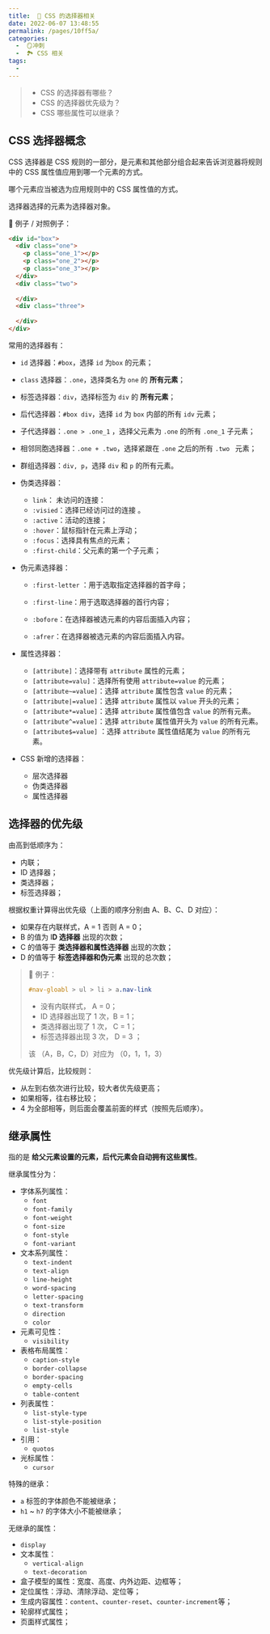 ```yaml
---
title:  🍎 CSS 的选择器相关
date: 2022-06-07 13:48:55
permalink: /pages/10ff5a/
categories:
  -  🪞冲刺
  -  🏞 CSS 相关
tags:
  - 
---
```

> + CSS 的选择器有哪些？
> + CSS 的选择器优先级为？
> + CSS 哪些属性可以继承？



## CSS 选择器概念

CSS 选择器是 CSS 规则的一部分，是元素和其他部分组合起来告诉浏览器将规则中的 CSS 属性值应用到哪一个元素的方式。

哪个元素应当被选为应用规则中的 CSS 属性值的方式。

选择器选择的元素为选择器对象。



🌰 例子 / 对照例子：

```html
<div id="box">
  <div class="one">
    <p class="one_1"></p>
    <p class="one_2"></p>
  	<p class="one_3"></p>
  </div>
  <div class="two">
    
  </div>
  <div class="three">
    
  </div>
</div>
```



常用的选择器有：

+ `id` 选择器：`#box`，选择 `id` 为`box` 的元素；
+ `class` 选择器：`.one`，选择类名为 `one` 的 **所有元素**；
+ 标签选择器：`div`，选择标签为 `div` 的 **所有元素**；
+ 后代选择器：`#box div`，选择 `id` 为 `box` 内部的所有 `idv` 元素；
+ 子代选择器：`.one > .one_1` ，选择父元素为 `.one` 的所有 `.one_1` 子元素；
+ 相邻同胞选择器：`.one + .two`，选择紧跟在 `.one` 之后的所有 `.two ` 元素；
+ 群组选择器：`div, p`，选择 `div` 和 `p` 的所有元素。



+ 伪类选择器：
  + `link`： 未访问的连接：
  + `:visied`：选择已经访问过的连接 。
  + `:active`：活动的连接；
  + `:hover`：鼠标指针在元素上浮动；
  + `:focus`：选择具有焦点的元素；
  + `:first-child`：父元素的第一个子元素；



+ 伪元素选择器：

  + `:first-letter` ：用于选取指定选择器的首字母；

  + `:first-line`：用于选取选择器的首行内容；
  + `:bofore`：在选择器被选元素的内容后面插入内容；
  + `:afrer`：在选择器被选元素的内容后面插入内容。



+ 属性选择器：
  + `[attribute]`：选择带有 `attribute` 属性的元素；
  + `[attribute=valu]`：选择所有使用 `attribute=value` 的元素； 
  + `[attribute~=value]`：选择 `attribute` 属性包含 `value` 的元素；
  + `[attribute|=value]`：选择 `attribute` 属性以 `value` 开头的元素；
  + `[attribute*=value]`：选择 `attribute` 属性值包含 `value` 的所有元素。
  + `[attribute^=value]`：选择 `attribute` 属性值开头为 `value` 的所有元素。
  + `[attribute$=value]` ：选择 `attribute` 属性值结尾为 `value` 的所有元素。



+ CSS 新增的选择器：
  + 层次选择器
  + 伪类选择器
  + 属性选择器

## 选择器的优先级

由高到低顺序为：

+ 内联；
+ ID 选择器；
+ 类选择器；
+ 标签选择器；



根据权重计算得出优先级（上面的顺序分别由 A、B、C、D 对应）：

+ 如果存在内联样式，A = 1 否则 A = 0；
+ B 的值为 I**D 选择器** 出现的次数；
+ C 的值等于 **类选择器和属性选择器** 出现的次数；
+ D 的值等于 **标签选择器和伪元素** 出现的总次数；

> 🌰 例子：
>
> ```css
> #nav-gloabl > ul > li > a.nav-link
> ```
>
> + 没有内联样式， A = 0；
> + ID 选择器出现了 1 次，B = 1；
> + 类选择器出现了 1 次， C = 1；
> + 标签选择器出现 3 次， D = 3 ；
>
> 该 （A，B，C，D）对应为 （0，1，1，3）

优先级计算后，比较规则：

+ 从左到右依次进行比较，较大者优先级更高；
+ 如果相等，往右移比较；
+ 4 为全部相等，则后面会覆盖前面的样式（按照先后顺序）。



## 继承属性

指的是 **给父元素设置的元素，后代元素会自动拥有这些属性**。

继承属性分为：

+ 字体系列属性：
  + `font`
  + `font-family`
  + `font-weight`
  + `font-size`
  + `font-style`
  + `font-variant`
+ 文本系列属性：
  + `text-indent`
  + `text-align`
  + `line-height`
  + `word-spacing`
  + `letter-spacing`
  + `text-transform`
  + `direction`
  + `color`
+ 元素可见性：
  + `visibility`
+ 表格布局属性：
  + `caption-style`
  + `border-collapse`
  + `border-spacing`
  + `empty-cells`
  + `table-content`
+ 列表属性：
  + `list-style-type`
  + `list-style-position`
  + `list-style`
+ 引用：
  + `quotos`
+ 光标属性：
  + `cursor`



特殊的继承：

+ `a` 标签的字体颜色不能被继承；
+ `h1` ~ `h7` 的字体大小不能被继承；

无继承的属性：

+ `display`
+ 文本属性：
  + `vertical-align`
  + `text-decoration`
+ 盒子模型的属性：宽度、高度、内外边距、边框等；
+ 定位属性：浮动、清除浮动、定位等；
+ 生成内容属性：`content`、`counter-reset`、`counter-increment`等；
+ 轮廓样式属性；
+ 页面样式属性；